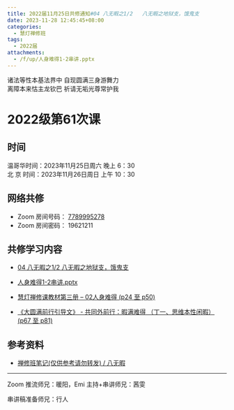 ```yaml
---
title: 2022届11月25日共修通知#04 八无暇之1/2   八无暇之地狱支，饿鬼支
date: 2023-11-28 12:45:45+08:00
categories:
  - 慧灯禅修班
tags:
  - 2022届
attachments:
  - /f/up/人身难得1-2串讲.pptx
---
```

诸法等性本基法界中 自现圆满三身游舞力\
离障本来怙主龙钦巴 祈请无垢光尊常护我

# 2022级第61次课

## 时间

温哥华时间：2023年11月25日周六 晚上 6：30\
北  京 时间：2023年11月26日周日 上午 10：30

## 网络共修

* Zoom 房间号码： [7789995278](https://us02web.zoom.us/j/7789995278?pwd=VjZmbWJFY2k2K0E5RVB2cTNIQmhqUT09)
* Zoom 房间密码： 19621211

## 共修学习内容

* [04 八无暇之1/2
  八无暇之地狱支，饿鬼支](https://www.huidengchanxiu.net/4jx/1xm/04)
* [人身难得1-2串讲.pptx](/f/up/人身难得1-2串讲.pptx)

* [慧灯禅修课教材第三册 – 02人身难得 (p24 至 p50)](https://huidengchanxiu.net/books/b3/3-02)

* [《大圆满前行引导文》 -  共同外前行：暇满难得 （丁一、思维本性闲暇）(p67 至 p81)](https://www.huidengchanxiu.net/books/dymqx#2111-%E4%B8%81%E4%B8%80%E6%80%9D%E7%BB%B4%E6%9C%AC%E6%80%A7%E9%97%B2%E6%9A%87)

## 参考资料

* [禅修班笔记(仅供参考请勿转发) / 八无暇](https://bj.cxb123.cc/1xm/1-ba-wu-xia/)

- - -

Zoom 推流师兄：暖阳，Emi
主持+串讲师兄：茜雯

串讲稿准备师兄：行人